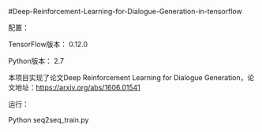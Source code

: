 #Deep-Reinforcement-Learning-for-Dialogue-Generation-in-tensorflow

配置：

TensorFlow版本： 0.12.0

Python版本： 2.7

本项目实现了论文Deep Reinforcement Learning for Dialogue Generation，论文地址：https://arxiv.org/abs/1606.01541

运行：

Python seq2seq_train.py

